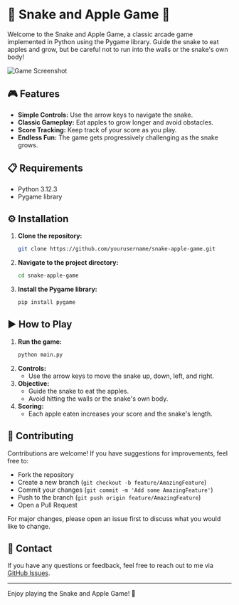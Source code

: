 # 🐍 Snake and Apple Game 🍎

Welcome to the Snake and Apple Game, a classic arcade game implemented in Python using the Pygame library. Guide the snake to eat apples and grow, but be careful not to run into the walls or the snake's own body!

![Game Screenshot](./screenshots/gameplay.png)

## 🎮 Features

- **Simple Controls:** Use the arrow keys to navigate the snake.
- **Classic Gameplay:** Eat apples to grow longer and avoid obstacles.
- **Score Tracking:** Keep track of your score as you play.
- **Endless Fun:** The game gets progressively challenging as the snake grows.

## 📋 Requirements

- Python 3.12.3
- Pygame library

## ⚙️ Installation

1. **Clone the repository:**
    ```bash
    git clone https://github.com/yourusername/snake-apple-game.git
    ```
2. **Navigate to the project directory:**
    ```bash
    cd snake-apple-game
    ```
3. **Install the Pygame library:**
    ```bash
    pip install pygame
    ```

## ▶️ How to Play

1. **Run the game:**
    ```bash
    python main.py
    ```
2. **Controls:**
    - Use the arrow keys to move the snake up, down, left, and right.
3. **Objective:**
    - Guide the snake to eat the apples.
    - Avoid hitting the walls or the snake's own body.
4. **Scoring:**
    - Each apple eaten increases your score and the snake's length.
## 🤝 Contributing

Contributions are welcome! If you have suggestions for improvements, feel free to:
- Fork the repository
- Create a new branch (`git checkout -b feature/AmazingFeature`)
- Commit your changes (`git commit -m 'Add some AmazingFeature'`)
- Push to the branch (`git push origin feature/AmazingFeature`)
- Open a Pull Request

For major changes, please open an issue first to discuss what you would like to change.

## 📧 Contact

If you have any questions or feedback, feel free to reach out to me via [GitHub Issues](https://github.com/yourusername/snake-apple-game/issues).

---

Enjoy playing the Snake and Apple Game! 🎉
